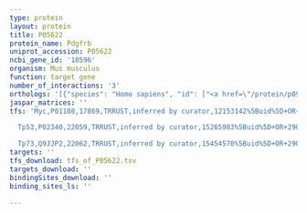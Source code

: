 ```yaml
---
type: protein
layout: protein
title: P05622
protein_name: Pdgfrb
uniprot_accession: P05622
ncbi_gene_id: '18596'
organism: Mus musculus
function: target gene
number_of_interactions: '3'
orthologs: '[{"species": "Homo sapiens", "id": ["<a href=\"/protein/p09619\">P09619</a>"]}, {"species": "Rattus norvegicus", "id": ["<a href=\"/protein/q05030\">Q05030</a>"]}]'
jaspar_matrices: ''
tfs: 'Myc,P01108,17869,TRRUST,inferred by curator,12153142%5Buid%5D+OR+29087512%5Buid%5D,Yes

  Tp53,P02340,22059,TRRUST,inferred by curator,15265983%5Buid%5D+OR+29087512%5Buid%5D,Yes

  Tp73,Q9JJP2,22062,TRRUST,inferred by curator,15454570%5Buid%5D+OR+29087512%5Buid%5D,Yes'
targets: ''
tfs_download: tfs_of_P05622.tsv
targets_download: ''
bindingSites_download: ''
binding_sites_ls: ''

---
```

